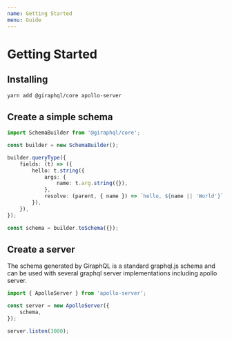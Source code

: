 ```yaml
---
name: Getting Started
menu: Guide
---
```


# Getting Started

## Installing

```bash
yarn add @giraphql/core apollo-server
```

## Create a simple schema

```typescript
import SchemaBuilder from '@giraphql/core';

const builder = new SchemaBuilder();

builder.queryType({
    fields: (t) => ({
        hello: t.string({
            args: {
                name: t.arg.string({}),
            },
            resolve: (parent, { name }) => `hello, ${name || 'World'}`,
        }),
    }),
});

const schema = builder.toSchema({});
```

## Create a server

The schema generated by GiraphQL is a standard graphql.js schema and can be used with several graphql server implementations including apollo server.

```typescript
import { ApolloServer } from 'apollo-server';

const server = new ApolloServer({
    schema,
});

server.listen(3000);
```

